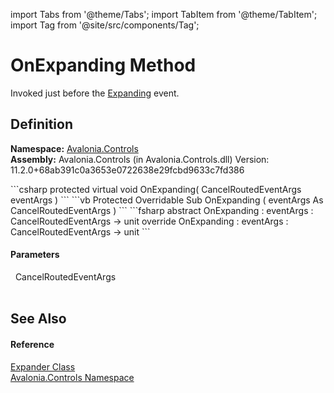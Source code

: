 import Tabs from '@theme/Tabs'; 
import TabItem from '@theme/TabItem'; 
import Tag from '@site/src/components/Tag'; 

# OnExpanding Method


Invoked just before the <a href="E_Avalonia_Controls_Expander_Expanding">Expanding</a> event.



## Definition
**Namespace:** <a href="N_Avalonia_Controls">Avalonia.Controls</a>  
**Assembly:** Avalonia.Controls (in Avalonia.Controls.dll) Version: 11.2.0+68ab391c0a3653e0722638e29fcbd9633c7fd386

<Tabs groupId="api-code-preview">
<TabItem value="csharp" label="C#">
```csharp
protected virtual void OnExpanding(
	CancelRoutedEventArgs eventArgs
)
```
</TabItem>
<TabItem value="vb" label="VB">
```vb
Protected Overridable Sub OnExpanding ( 
	eventArgs As CancelRoutedEventArgs
)
```
</TabItem>
<TabItem value="fsharp" label="F#">
```fsharp
abstract OnExpanding : 
        eventArgs : CancelRoutedEventArgs -> unit 
override OnExpanding : 
        eventArgs : CancelRoutedEventArgs -> unit 
```
</TabItem>
</Tabs>



#### Parameters
<dl><dt>  CancelRoutedEventArgs</dt><dd> </dd></dl>

## See Also


#### Reference
<a href="T_Avalonia_Controls_Expander">Expander Class</a>  
<a href="N_Avalonia_Controls">Avalonia.Controls Namespace</a>  

